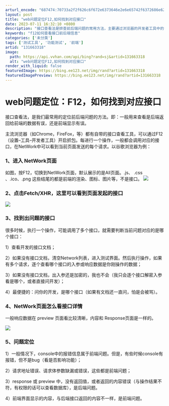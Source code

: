 ```yaml
---
arturl_encode: "687474:70733a2f2f626c6f672e6373646e2e6e65742f6372686e622f:61727469636c652f64657461696c732f313331363633333138"
layout: post
title: "web问题定位F12,如何找到对应接口"
date: 2023-07-11 16:32:10 +0800
description: "接口查看法是排查前后端问题的常用方法，主要通过浏览器的开发者工具中的NetWork面板来观察接口请求"
keywords: "f12如何查看接口前后端信息"
categories: ['未分类']
tags: ['测试工具', '功能测试', '前端']
artid: "131663318"
image:
  path: https://api.vvhan.com/api/bing?rand=sj&artid=131663318
  alt: "web问题定位F12,如何找到对应接口"
render_with_liquid: false
featuredImage: https://bing.ee123.net/img/rand?artid=131663318
featuredImagePreview: https://bing.ee123.net/img/rand?artid=131663318
---
```


# web问题定位：F12，如何找到对应接口

接口查看法，是我们最常用的定位前后端问题的方法。即：一般用来查看是后端返回给前端的数据有误，还是前端显示有误。
  
主流浏览器（如Chrome，FireFox，等）都有自带的接口查看工具，可以通过F12（设置–工具–开发者工具）开启抓包。每进行一个操作，一般都会调用对应的接口，在NetWork中可以看到当前页面发送的每个请求。以谷歌浏览器为例：

### 1、进入 NetWork页面

如图，按F12，切换到NetWork页面，默认展示的是All页面。.js、 .css 、.ico、.png 这些结尾的都是前端的渲染、图标、图片等，不是接口。
![](https://i-blog.csdnimg.cn/blog_migrate/fcb28a42c977d863fde42a8c5b29cd38.png)

### 2、点击Fetch/XHR，这里可以看到页面发起的接口

![](https://i-blog.csdnimg.cn/blog_migrate/cd96d1192467980f79e9ca6dee253997.png)

### 3、找到出问题的接口

很多时候，执行一个操作，可能调用了多个接口，就需要判断当前问题对应的是哪个接口：
  
1）查看开发的接口文档；
  
2）如果没有接口文档，清空Network列表，进入测试界面。然后执行操作，如果有多个请求，逐个查看哪个接口的入参或响应数据是你刚操作的数据；
  
3）如果没有接口文档，出入参还是加密的，我也不会（我只会逐个接口解密入参看是哪个，或者直接问开发）；
  
4）最便捷的：问你的开发，是哪个接口（如果有文档还一直问，怕是会被骂）。

### 4、NetWork页面怎么看接口详情

一般响应数据在 preview 页面看比较清晰，内容和 Response页面是一样的。

![](https://i-blog.csdnimg.cn/blog_migrate/67d98a1cc4a8d12b69cb32e32d015d2c.png)

### 5、问题定位

1）一般情况下，console中的报错信息属于前端问题。但是，有些时候console有报错，但不是bug（看是否影响功能）；
  
2）请求地址错误、请求体参数缺漏或错误，这些都是前端问题；
  
3）response 或 preview 中，没有返回值，或者返回的内容错误（与操作结果不符，有权限的话可以查看数据库），是后端问题。
  
4）前端界面显示的内容，与后端接口返回的内容不一样，是前端问题。